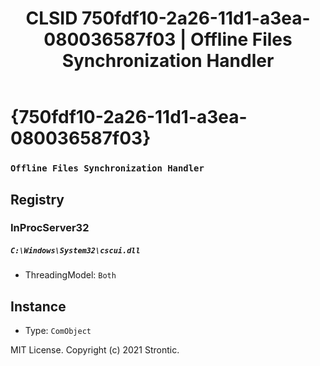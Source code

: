 ﻿---
title: "CLSID 750fdf10-2a26-11d1-a3ea-080036587f03 | Offline Files Synchronization Handler"
excerpt: What is COM-Object CLSID 750fdf10-2a26-11d1-a3ea-080036587f03?
---

# {750fdf10-2a26-11d1-a3ea-080036587f03}

### `Offline Files Synchronization Handler`

## Registry


### InProcServer32

##### `C:\Windows\System32\cscui.dll`
* ThreadingModel: `Both`

## Instance

* Type: `ComObject`

MIT License. Copyright (c) 2021 Strontic.


